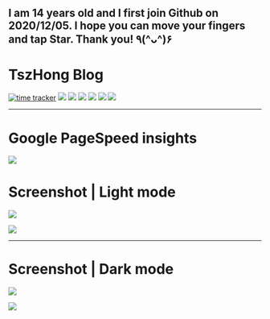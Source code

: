 ## I am 14 years old and I first join Github on 2020/12/05. I hope you can move your fingers and tap Star. Thank you! ٩(^ᴗ^)۶

# TszHong Blog
[![time tracker](https://wakatime.com/badge/github/TszHong0411/blog.svg)](https://wakatime.com/badge/github/TszHong0411/blog)
![](https://img.shields.io/badge/Build%20with-VSCode-red)
![](https://img.shields.io/badge/Powered%20by-Hexo-brightgreen)
[![](https://img.shields.io/badge/Theme-Butterfly-blue)](https://github.com/jerryc127/hexo-theme-butterfly)
![](https://img.shields.io/github/repo-size/TszHong0411/blog?label=Repositories%20files%20sizes)
![](https://img.shields.io/github/languages/count/TszHong0411/blog)
![](https://img.shields.io/github/stars/TszHong0411/blog?style=social)


---

# Google PageSpeed insights

![](https://cdn.jsdelivr.net/gh/tszhong0411/image/My-blog-pagespeed.png)

# Screenshot | Light mode

[![](https://cdn.jsdelivr.net/gh/tszhong0411/image/siteshot-home.png)](https://hexo.tszhong.top)


[![](https://cdn.jsdelivr.net/gh/tszhong0411/image/siteshot-about.png)](https://hexo.tszhong.top)

---

# Screenshot | Dark mode

[![](https://cdn.jsdelivr.net/gh/tszhong0411/image/siteshot-home-dark.png)](https://hexo.tszhong.top)

[![](https://cdn.jsdelivr.net/gh/tszhong0411/image/siteshot-about-dark.png)](https://hexo.tszhong.top)